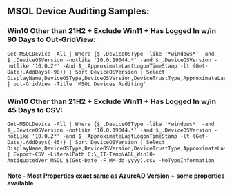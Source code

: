 ## MSOL Device Auditing Samples:

### Win10 Other than 21H2 + Exclude Win11 + Has Logged In w/in 90 Days to Out-GridView:
 ```
 Get-MSOLDevice -All | Where {$_.DeviceOSType -like '*windows*' -and $_.DeviceOSVersion -notlike '10.0.19044.*' -and $_.DeviceOSVersion -notlike '10.0.2*' -And $_.ApproximateLastLogonTimeStamp -lt (Get-Date).AddDays(-90)} | Sort DeviceOSVersion | Select DisplayName,DeviceOSType,DeviceOSVersion,DeviceTrustType,ApproximateLastLogonTimeStamp | out-GridView -Title 'MSOL Devices Auditing'
  ```


### Win10 Other than 21H2 + Exclude Win11 + Has Logged In w/in 45 Days to CSV:
 ```
Get-MSOLDevice -All | Where {$_.DeviceOSType -like '*windows*' -and $_.DeviceOSVersion -notlike '10.0.19044.*' -and $_.DeviceOSVersion -notLike '10.0.2*' -and $_.ApproximateLastLogonTimeStamp -lt (Get-Date).AddDays(-45)} | Sort DeviceOSVersion | Select DisplayName,DeviceOSType,DeviceOSVersion,DeviceTrustType,ApproximateLastLogonTimeStamp | Export-CSV -LiteralPath C:\_IT-Temp\ABL_Win10-AntiquatedVer_MSOL_$(Get-Date -F MM-dd-yyyy).csv -NoTypeInformation
 ```

#### Note - Most Properties exact same as AzureAD Version + some properties available
